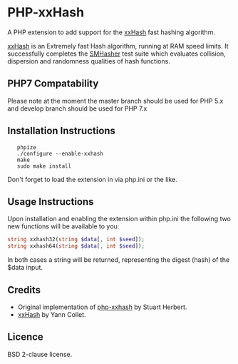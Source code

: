PHP-xxHash
==========

A PHP extension to add support for the [xxHash](https://github.com/Cyan4973/xxHash) fast hashing algorithm.

[xxHash](https://github.com/Cyan4973/xxHash) is an Extremely fast Hash algorithm, running at RAM speed limits. 
It successfully completes the [SMHasher](http://code.google.com/p/smhasher/wiki/SMHasher) test suite which evaluates collision, dispersion and randomness qualities of hash functions.

## PHP7 Compatability

Please note at the moment the master branch should be used for PHP 5.x and develop branch should be used for PHP 7.x

## Installation Instructions

```
   phpize
   ./configure --enable-xxhash
   make
   sudo make install
```
Don't forget to load the extension in via php.ini or the like.

## Usage Instructions

Upon installation and enabling the extension within php.ini the following two new functions will be available to you:

```PHP
string xxhash32(string $data[, int $seed]);
string xxhash64(string $data[, int $seed]);
```

In both cases a string will be returned, representing the digest (hash) of the $data input.


## Credits
* Original implementation of [php-xxhash](https://github.com/stuartherbert/php-xxhash) by Stuart Herbert.
* [xxHash](https://github.com/Cyan4973/xxHash) by Yann Collet.

## Licence

BSD 2-clause license.